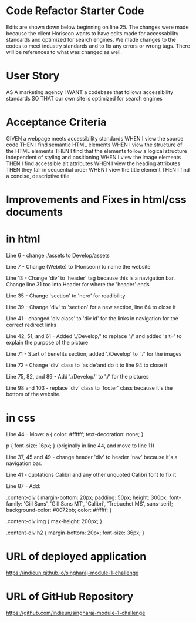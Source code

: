 # Code Refactor Starter Code

Edits are shown down below beginning on line 25. The changes were made because the client Horiseon wants to have edits made for accessability standards and optimized for search engines. We made changes to the codes to meet industry standards and to fix any errors or wrong tags. There will be references to what was changed as well. 

# User Story

AS A marketing agency
I WANT a codebase that follows accessibility standards
SO THAT our own site is optimized for search engines

# Acceptance Criteria

GIVEN a webpage meets accessibility standards
WHEN I view the source code
THEN I find semantic HTML elements
WHEN I view the structure of the HTML elements
THEN I find that the elements follow a logical structure independent of styling and positioning
WHEN I view the image elements
THEN I find accessible alt attributes
WHEN I view the heading attributes
THEN they fall in sequential order
WHEN I view the title element
THEN I find a concise, descriptive title

# Improvements and Fixes in html/css documents

# in html
Line 6 - change ./assets to Develop/assets

Line 7 - Change (Webite) to (Horiseon) to name the website

Line 13 - Change 'div' to 'header' tag because this is a navigation bar. Change line 31 too into Header for where the 'header' ends

Line 35 - Change 'section' to 'hero' for readibility

Line 39 - Change 'div' to 'section' for a new section, line 64 to close it

Line 41 - changed 'div class' to 'div id' for the links in navigation for the correct redirect links

Line 42, 51, and 61 - Added './Develop/' to replace './' and added 'alt=' to explain the purpose of the picture

Line 71 - Start of benefits section, added './Develop' to './' for the images

Line 72 - Change 'div' class to 'aside'and do it to line 94 to close it

Line 75, 82, and 89 - Add './Develop/' to './' for the pictures

Line 98 and 103 - replace 'div' class to 'footer' class because it's the bottom of the website.

# in css

Line 44 - Move:
a {
    color: #ffffff;
    text-decoration: none;
}

p {
    font-size: 16px;
}
(originally in line 44, and move to line 11)

Line 37, 45 and 49 - change header 'div' to header 'nav' because it's a navigation bar.

Line 41 - quotations Calibri and any other unquoted Calibri font to fix it

Line 87 - Add:

.content-div {
    margin-bottom: 20px;
    padding: 50px;
    height: 300px;
    font-family: 'Gill Sans', 'Gill Sans MT', 'Calibri', 'Trebuchet MS', sans-serif;
    background-color: #0072bb;
    color: #ffffff;
}

.content-div img {
    max-height: 200px;
}

.content-div h2 {
    margin-bottom: 20px;
    font-size: 36px;
}

# URL of deployed application 
https://indieun.github.io/singharaj-module-1-challenge

# URL of GitHub Repository
https://github.com/indieun/singharaj-module-1-challenge
